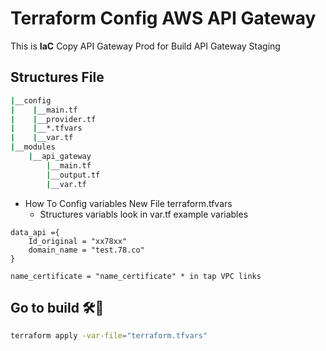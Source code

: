 # Terraform Config AWS API Gateway

This is **IaC** Copy API Gateway Prod for Build API Gateway Staging

## Structures File

```bash
|__config
|    |__main.tf
|    |__provider.tf
|    |__*.tfvars
|    |__var.tf
|__modules
    |__api_gateway
        |__main.tf
        |__output.tf
        |__var.tf
```

- How To Config variables
  New File terraform.tfvars
  - Structures variabls look in var.tf
    example variables

```terrafrom
data_api ={
    Id_original = "xx78xx"
    domain_name = "test.78.co" 
}

name_certificate = "name_certificate" * in tap VPC links
```

## **Go to build** 🛠️🤯

```bash
terraform apply -var-file="terraform.tfvars"
```